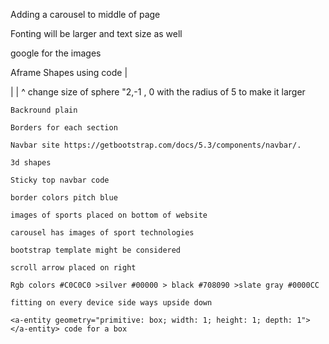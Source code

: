 Adding a carousel to middle of page

Fonting will be larger and text size as well

google for the images

Aframe Shapes using code |<script src="https://aframe.io/releases/0.5.0/aframe.min.js"></script>
  </head>
  <body>
    <a-scene>
      <a-sphere position="0 1 -5" radius="2" color="red"></a-sphere>
    </a-scene>|<script src="https://aframe.io/releases/0.5.0/aframe.min.js"></script>
  </head>
  <body>
    <a-scene>
      <a-sphere position="0 1 -5" radius="2" color="red"></a-sphere>
    </a-scene>|
^ change size of sphere "2,-1 , 0 with the radius of 5 to make it larger

    Backround plain

    Borders for each section

    Navbar site https://getbootstrap.com/docs/5.3/components/navbar/.

    3d shapes

    Sticky top navbar code

    border colors pitch blue

    images of sports placed on bottom of website

    carousel has images of sport technologies

    bootstrap template might be considered

    scroll arrow placed on right

    Rgb colors #C0C0C0 >silver #00000 > black #708090 >slate gray #0000CC

    fitting on every device side ways upside down

    <a-entity geometry="primitive: box; width: 1; height: 1; depth: 1"></a-entity> code for a box